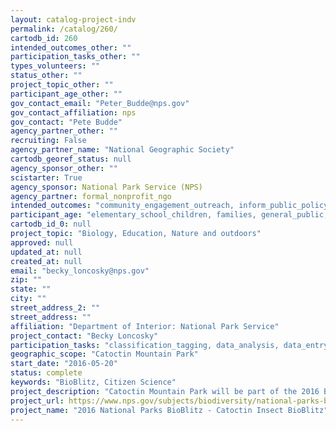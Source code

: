 ```yaml
---
layout: catalog-project-indv
permalink: /catalog/260/
cartodb_id: 260
intended_outcomes_other: ""
participation_tasks_other: ""
types_volunteers: ""
status_other: ""
project_topic_other: ""
participant_age_other: ""
gov_contact_email: "Peter_Budde@nps.gov"
gov_contact_affiliation: nps
gov_contact: "Pete Budde"
agency_partner_other: ""
recruiting: False
agency_partner_name: "National Geographic Society"
cartodb_georef_status: null
agency_sponsor_other: ""
scistarter: True
agency_sponsor: National Park Service (NPS)
agency_partner: formal_nonprofit_ngo
intended_outcomes: "community_engagement_outreach, inform_public_policy, io_education, operational_integration_use, research_advancement"
participant_age: "elementary_school_children, families, general_public, middle_school_children, targeted_group, teens"
cartodb_id_0: null
project_topic: "Biology, Education, Nature and outdoors"
approved: null
updated_at: null
created_at: null
email: "becky_loncosky@nps.gov"
zip: ""
state: ""
city: ""
street_address_2: ""
street_address: ""
affiliation: "Department of Interior: National Park Service"
project_contact: "Becky Loncosky"
participation_tasks: "classification_tagging, data_analysis, data_entry, finding_entities, identification, learning, observation, site_selection_description, specimen_sample_collection"
geographic_scope: "Catoctin Mountain Park"
start_date: "2016-05-20"
status: complete
keywords: "BioBlitz, Citizen Science"
project_description: "Catoctin Mountain Park will be part of the 2016 BioBlitz showcase event in the National Capital Region and focus on connecting youth to the park by exploring insects and other invertebrates."
project_url: https://www.nps.gov/subjects/biodiversity/national-parks-bioblitz.htm
project_name: "2016 National Parks BioBlitz - Catoctin Insect BioBlitz"
---
```

